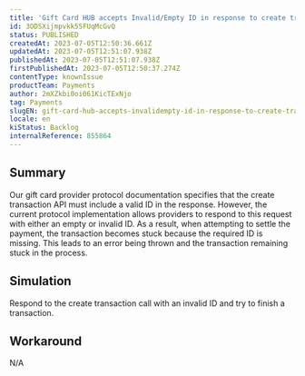 ```yaml
---
title: 'Gift Card HUB accepts Invalid/Empty ID in response to create transaction'
id: 3ODSXijmpvkk55FUqMcGvQ
status: PUBLISHED
createdAt: 2023-07-05T12:50:36.661Z
updatedAt: 2023-07-05T12:51:07.938Z
publishedAt: 2023-07-05T12:51:07.938Z
firstPublishedAt: 2023-07-05T12:50:37.274Z
contentType: knownIssue
productTeam: Payments
author: 2mXZkbi0oi061KicTExNjo
tag: Payments
slugEN: gift-card-hub-accepts-invalidempty-id-in-response-to-create-transaction
locale: en
kiStatus: Backlog
internalReference: 855864
---
```


## Summary


Our gift card provider protocol documentation specifies that the create transaction API must include a valid ID in the response. However, the current protocol implementation allows providers to respond to this request with either an empty or invalid ID. As a result, when attempting to settle the payment, the transaction becomes stuck because the required ID is missing. This leads to an error being thrown and the transaction remaining stuck in the process.


##

## Simulation


Respond to the create transaction call with an invalid ID and try to finish a transaction.


##

## Workaround


N/A





